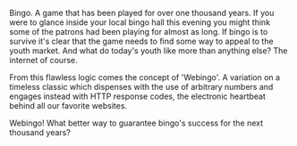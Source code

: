 Bingo. A game that has been played for over one thousand years. If you were to glance inside your local bingo hall this evening you might think some of the patrons had been playing for almost as long. If bingo is to survive it's clear that the game needs to find some way to appeal to the youth market. And what do today's youth like more than anything else? The internet of course.

From this flawless logic comes the concept of 'Webingo'. A variation on a timeless classic which dispenses with the use of arbitrary numbers and engages instead with HTTP response codes, the electronic heartbeat behind all our favorite websites.

Webingo! What better way to guarantee bingo's success for the next thousand years?  
